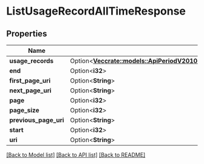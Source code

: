 # ListUsageRecordAllTimeResponse

## Properties

Name | Type | Description | Notes
------------ | ------------- | ------------- | -------------
**usage_records** | Option<[**Vec<crate::models::ApiPeriodV2010PeriodAccountPeriodUsagePeriodUsageRecordPeriodUsageRecordAllTime>**](api.v2010.account.usage.usage_record.usage_record_all_time.md)> |  | [optional]
**end** | Option<**i32**> |  | [optional]
**first_page_uri** | Option<**String**> |  | [optional]
**next_page_uri** | Option<**String**> |  | [optional]
**page** | Option<**i32**> |  | [optional]
**page_size** | Option<**i32**> |  | [optional]
**previous_page_uri** | Option<**String**> |  | [optional]
**start** | Option<**i32**> |  | [optional]
**uri** | Option<**String**> |  | [optional]

[[Back to Model list]](../README.md#documentation-for-models) [[Back to API list]](../README.md#documentation-for-api-endpoints) [[Back to README]](../README.md)


